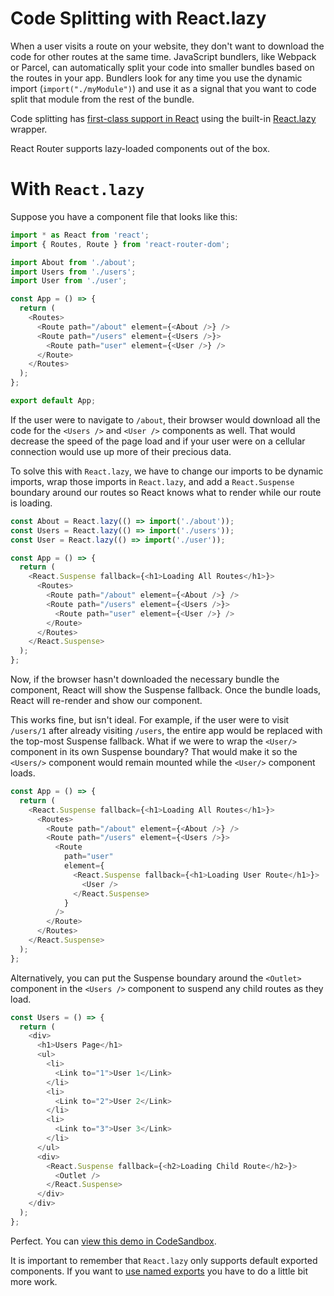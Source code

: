 # Code Splitting with React.lazy

When a user visits a route on your website, they don't want to download the code for other routes at the same time. JavaScript bundlers, like Webpack or Parcel, can automatically split your code into smaller bundles based on the routes in your app. Bundlers look for any time you use the dynamic import (`import("./myModule")`) and use it as a signal that you want to code split that module from the rest of the bundle.

Code splitting has [first-class support in React](https://reactjs.org/docs/code-splitting.html#code-splitting) using the built-in [React.lazy](https://reactjs.org/docs/code-splitting.html#reactlazy) wrapper.

React Router supports lazy-loaded components out of the box.

# With `React.lazy`

Suppose you have a component file that looks like this:

```js
import * as React from 'react';
import { Routes, Route } from 'react-router-dom';

import About from './about';
import Users from './users';
import User from './user';

const App = () => {
  return (
    <Routes>
      <Route path="/about" element={<About />} />
      <Route path="/users" element={<Users />}>
        <Route path="user" element={<User />} />
      </Route>
    </Routes>
  );
};

export default App;
```

If the user were to navigate to `/about`, their browser would download all the code for the `<Users />` and `<User />` components as well. That would decrease the speed of the page load and if your user were on a cellular connection would use up more of their precious data.

To solve this with `React.lazy`, we have to change our imports to be dynamic imports, wrap those imports in `React.lazy`, and add a `React.Suspense` boundary around our routes so React knows what to render while our route is loading.

```js
const About = React.lazy(() => import('./about'));
const Users = React.lazy(() => import('./users'));
const User = React.lazy(() => import('./user'));

const App = () => {
  return (
    <React.Suspense fallback={<h1>Loading All Routes</h1>}>
      <Routes>
        <Route path="/about" element={<About />} />
        <Route path="/users" element={<Users />}>
          <Route path="user" element={<User />} />
        </Route>
      </Routes>
    </React.Suspense>
  );
};
```

Now, if the browser hasn't downloaded the necessary bundle the component, React will show the Suspense fallback. Once the bundle loads, React will re-render and show our component.

This works fine, but isn't ideal. For example, if the user were to visit `/users/1` after already visiting `/users`, the entire app would be replaced with the top-most Suspense fallback. What if we were to wrap the `<User/>` component in its own Suspense boundary? That would make it so the `<Users/>` component would remain mounted while the `<User/>` component loads.

```js
const App = () => {
  return (
    <React.Suspense fallback={<h1>Loading All Routes</h1>}>
      <Routes>
        <Route path="/about" element={<About />} />
        <Route path="/users" element={<Users />}>
          <Route
            path="user"
            element={
              <React.Suspense fallback={<h1>Loading User Route</h1>}>
                <User />
              </React.Suspense>
            }
          />
        </Route>
      </Routes>
    </React.Suspense>
  );
};
```

Alternatively, you can put the Suspense boundary around the `<Outlet>` component in the `<Users />` component to suspend any child routes as they load.

```js
const Users = () => {
  return (
    <div>
      <h1>Users Page</h1>
      <ul>
        <li>
          <Link to="1">User 1</Link>
        </li>
        <li>
          <Link to="2">User 2</Link>
        </li>
        <li>
          <Link to="3">User 3</Link>
        </li>
      </ul>
      <div>
        <React.Suspense fallback={<h2>Loading Child Route</h2>}>
          <Outlet />
        </React.Suspense>
      </div>
    </div>
  );
};
```

Perfect. You can [view this demo in CodeSandbox](https://codesandbox.io/s/react-router-reactlazy-jw2jl).

It is important to remember that `React.lazy` only supports default exported components. If you want to [use named exports](https://reactjs.org/docs/code-splitting.html#named-exports) you have to do a little bit more work.
